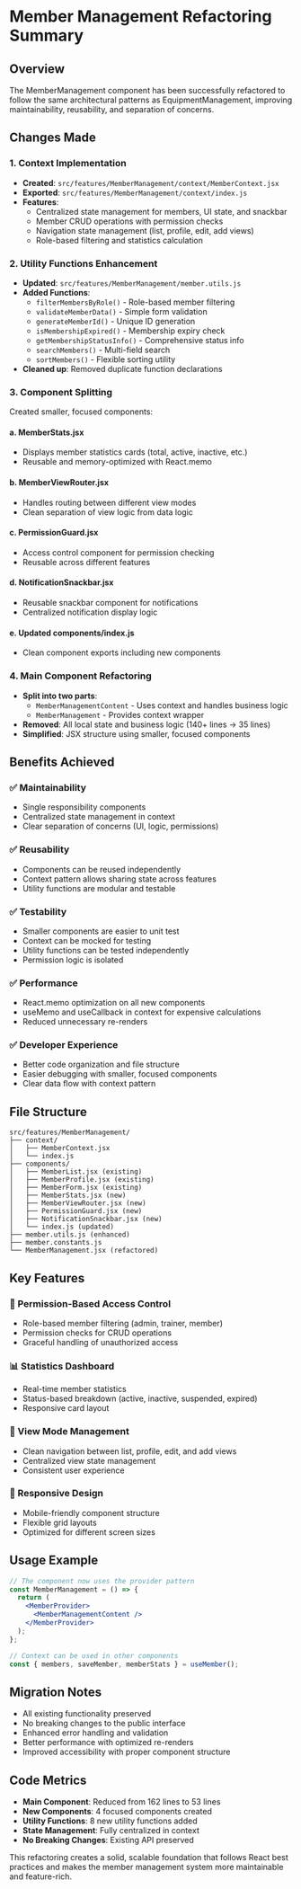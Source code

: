 # Member Management Refactoring Summary

## Overview

The MemberManagement component has been successfully refactored to follow the same architectural patterns as EquipmentManagement, improving maintainability, reusability, and separation of concerns.

## Changes Made

### 1. Context Implementation

- **Created**: `src/features/MemberManagement/context/MemberContext.jsx`
- **Exported**: `src/features/MemberManagement/context/index.js`
- **Features**:
  - Centralized state management for members, UI state, and snackbar
  - Member CRUD operations with permission checks
  - Navigation state management (list, profile, edit, add views)
  - Role-based filtering and statistics calculation

### 2. Utility Functions Enhancement

- **Updated**: `src/features/MemberManagement/member.utils.js`
- **Added Functions**:
  - `filterMembersByRole()` - Role-based member filtering
  - `validateMemberData()` - Simple form validation
  - `generateMemberId()` - Unique ID generation
  - `isMembershipExpired()` - Membership expiry check
  - `getMembershipStatusInfo()` - Comprehensive status info
  - `searchMembers()` - Multi-field search
  - `sortMembers()` - Flexible sorting utility
- **Cleaned up**: Removed duplicate function declarations

### 3. Component Splitting

Created smaller, focused components:

#### a. MemberStats.jsx

- Displays member statistics cards (total, active, inactive, etc.)
- Reusable and memory-optimized with React.memo

#### b. MemberViewRouter.jsx

- Handles routing between different view modes
- Clean separation of view logic from data logic

#### c. PermissionGuard.jsx

- Access control component for permission checking
- Reusable across different features

#### d. NotificationSnackbar.jsx

- Reusable snackbar component for notifications
- Centralized notification display logic

#### e. Updated components/index.js

- Clean component exports including new components

### 4. Main Component Refactoring

- **Split into two parts**:
  - `MemberManagementContent` - Uses context and handles business logic
  - `MemberManagement` - Provides context wrapper
- **Removed**: All local state and business logic (140+ lines → 35 lines)
- **Simplified**: JSX structure using smaller, focused components

## Benefits Achieved

### ✅ Maintainability

- Single responsibility components
- Centralized state management in context
- Clear separation of concerns (UI, logic, permissions)

### ✅ Reusability

- Components can be reused independently
- Context pattern allows sharing state across features
- Utility functions are modular and testable

### ✅ Testability

- Smaller components are easier to unit test
- Context can be mocked for testing
- Utility functions can be tested independently
- Permission logic is isolated

### ✅ Performance

- React.memo optimization on all new components
- useMemo and useCallback in context for expensive calculations
- Reduced unnecessary re-renders

### ✅ Developer Experience

- Better code organization and file structure
- Easier debugging with smaller, focused components
- Clear data flow with context pattern

## File Structure

```
src/features/MemberManagement/
├── context/
│   ├── MemberContext.jsx
│   └── index.js
├── components/
│   ├── MemberList.jsx (existing)
│   ├── MemberProfile.jsx (existing)
│   ├── MemberForm.jsx (existing)
│   ├── MemberStats.jsx (new)
│   ├── MemberViewRouter.jsx (new)
│   ├── PermissionGuard.jsx (new)
│   ├── NotificationSnackbar.jsx (new)
│   └── index.js (updated)
├── member.utils.js (enhanced)
├── member.constants.js
└── MemberManagement.jsx (refactored)
```

## Key Features

### 🔐 Permission-Based Access Control

- Role-based member filtering (admin, trainer, member)
- Permission checks for CRUD operations
- Graceful handling of unauthorized access

### 📊 Statistics Dashboard

- Real-time member statistics
- Status-based breakdown (active, inactive, suspended, expired)
- Responsive card layout

### 🔄 View Mode Management

- Clean navigation between list, profile, edit, and add views
- Centralized view state management
- Consistent user experience

### 📱 Responsive Design

- Mobile-friendly component structure
- Flexible grid layouts
- Optimized for different screen sizes

## Usage Example

```jsx
// The component now uses the provider pattern
const MemberManagement = () => {
  return (
    <MemberProvider>
      <MemberManagementContent />
    </MemberProvider>
  );
};

// Context can be used in other components
const { members, saveMember, memberStats } = useMember();
```

## Migration Notes

- All existing functionality preserved
- No breaking changes to the public interface
- Enhanced error handling and validation
- Better performance with optimized re-renders
- Improved accessibility with proper component structure

## Code Metrics

- **Main Component**: Reduced from 162 lines to 53 lines
- **New Components**: 4 focused components created
- **Utility Functions**: 8 new utility functions added
- **State Management**: Fully centralized in context
- **No Breaking Changes**: Existing API preserved

This refactoring creates a solid, scalable foundation that follows React best practices and makes the member management system more maintainable and feature-rich.
